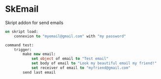 # SkEmail
Skript addon for send emails

```vb
on skript load:
	connexion to "myemail@gmail.com" with "my password"

command test:
	trigger:
		make new email:
			set object of email to "Test email"
			set body of email to "Look my beautiful email my friend!"
			set receiver of email to "myfriend@gmail.com"
		send last email
```
